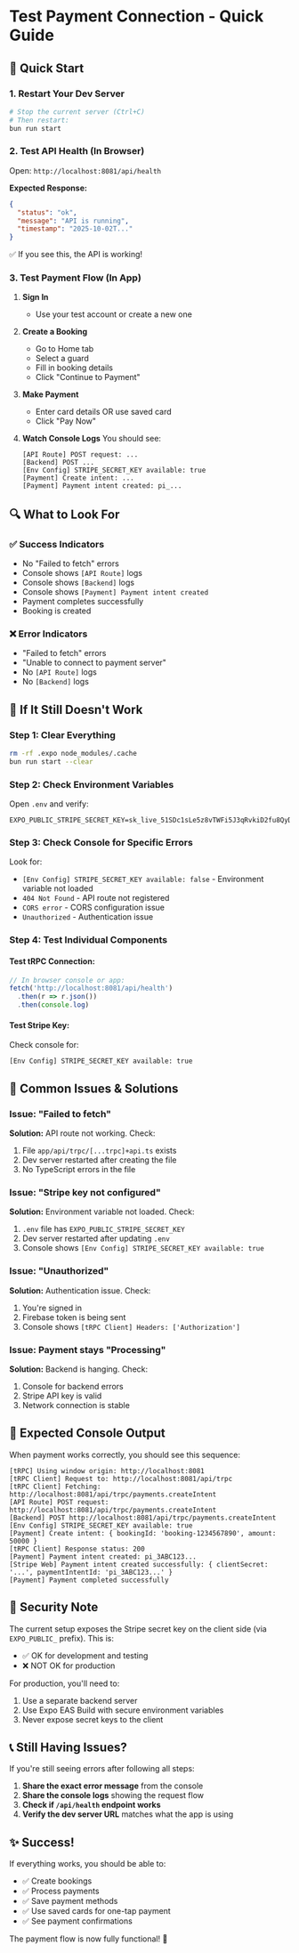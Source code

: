 # Test Payment Connection - Quick Guide

## 🚀 Quick Start

### 1. Restart Your Dev Server
```bash
# Stop the current server (Ctrl+C)
# Then restart:
bun run start
```

### 2. Test API Health (In Browser)
Open: `http://localhost:8081/api/health`

**Expected Response:**
```json
{
  "status": "ok",
  "message": "API is running",
  "timestamp": "2025-10-02T..."
}
```

✅ If you see this, the API is working!

### 3. Test Payment Flow (In App)

1. **Sign In**
   - Use your test account or create a new one

2. **Create a Booking**
   - Go to Home tab
   - Select a guard
   - Fill in booking details
   - Click "Continue to Payment"

3. **Make Payment**
   - Enter card details OR use saved card
   - Click "Pay Now"

4. **Watch Console Logs**
   You should see:
   ```
   [API Route] POST request: ...
   [Backend] POST ...
   [Env Config] STRIPE_SECRET_KEY available: true
   [Payment] Create intent: ...
   [Payment] Payment intent created: pi_...
   ```

## 🔍 What to Look For

### ✅ Success Indicators
- No "Failed to fetch" errors
- Console shows `[API Route]` logs
- Console shows `[Backend]` logs
- Console shows `[Payment] Payment intent created`
- Payment completes successfully
- Booking is created

### ❌ Error Indicators
- "Failed to fetch" errors
- "Unable to connect to payment server"
- No `[API Route]` logs
- No `[Backend]` logs

## 🐛 If It Still Doesn't Work

### Step 1: Clear Everything
```bash
rm -rf .expo node_modules/.cache
bun run start --clear
```

### Step 2: Check Environment Variables
Open `.env` and verify:
```env
EXPO_PUBLIC_STRIPE_SECRET_KEY=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
```

### Step 3: Check Console for Specific Errors
Look for:
- `[Env Config] STRIPE_SECRET_KEY available: false` - Environment variable not loaded
- `404 Not Found` - API route not registered
- `CORS error` - CORS configuration issue
- `Unauthorized` - Authentication issue

### Step 4: Test Individual Components

#### Test tRPC Connection:
```typescript
// In browser console or app:
fetch('http://localhost:8081/api/health')
  .then(r => r.json())
  .then(console.log)
```

#### Test Stripe Key:
Check console for:
```
[Env Config] STRIPE_SECRET_KEY available: true
```

## 📝 Common Issues & Solutions

### Issue: "Failed to fetch"
**Solution:** API route not working. Check:
1. File `app/api/trpc/[...trpc]+api.ts` exists
2. Dev server restarted after creating the file
3. No TypeScript errors in the file

### Issue: "Stripe key not configured"
**Solution:** Environment variable not loaded. Check:
1. `.env` file has `EXPO_PUBLIC_STRIPE_SECRET_KEY`
2. Dev server restarted after updating `.env`
3. Console shows `[Env Config] STRIPE_SECRET_KEY available: true`

### Issue: "Unauthorized"
**Solution:** Authentication issue. Check:
1. You're signed in
2. Firebase token is being sent
3. Console shows `[tRPC Client] Headers: ['Authorization']`

### Issue: Payment stays "Processing"
**Solution:** Backend is hanging. Check:
1. Console for backend errors
2. Stripe API key is valid
3. Network connection is stable

## 🎯 Expected Console Output

When payment works correctly, you should see this sequence:

```
[tRPC] Using window origin: http://localhost:8081
[tRPC Client] Request to: http://localhost:8081/api/trpc
[tRPC Client] Fetching: http://localhost:8081/api/trpc/payments.createIntent
[API Route] POST request: http://localhost:8081/api/trpc/payments.createIntent
[Backend] POST http://localhost:8081/api/trpc/payments.createIntent
[Env Config] STRIPE_SECRET_KEY available: true
[Payment] Create intent: { bookingId: 'booking-1234567890', amount: 50000 }
[tRPC Client] Response status: 200
[Payment] Payment intent created: pi_3ABC123...
[Stripe Web] Payment intent created successfully: { clientSecret: '...', paymentIntentId: 'pi_3ABC123...' }
[Payment] Payment completed successfully
```

## 🔐 Security Note

The current setup exposes the Stripe secret key on the client side (via `EXPO_PUBLIC_` prefix). This is:
- ✅ OK for development and testing
- ❌ NOT OK for production

For production, you'll need to:
1. Use a separate backend server
2. Use Expo EAS Build with secure environment variables
3. Never expose secret keys to the client

## 📞 Still Having Issues?

If you're still seeing errors after following all steps:

1. **Share the exact error message** from the console
2. **Share the console logs** showing the request flow
3. **Check if `/api/health` endpoint works**
4. **Verify the dev server URL** matches what the app is using

## ✨ Success!

If everything works, you should be able to:
- ✅ Create bookings
- ✅ Process payments
- ✅ Save payment methods
- ✅ Use saved cards for one-tap payment
- ✅ See payment confirmations

The payment flow is now fully functional! 🎉
